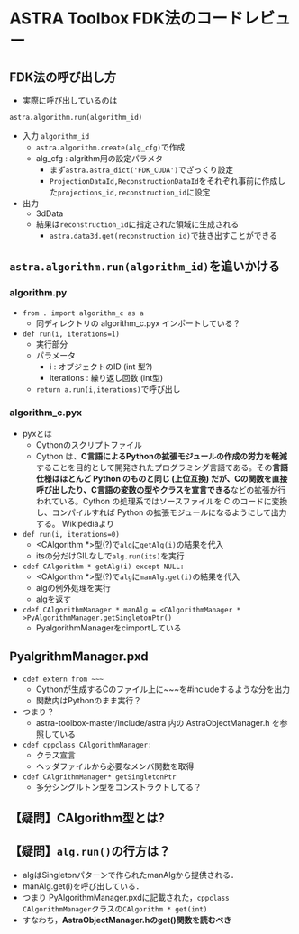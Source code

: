 # ASTRA Toolbox FDK法のコードレビュー

## FDK法の呼び出し方

- 実際に呼び出しているのは

```python
astra.algorithm.run(algorithm_id)
```

- 入力 `algorithm_id`
  - `astra.algorithm.create(alg_cfg)`で作成
  - alg_cfg : algrithm用の設定パラメタ
    - まず`astra.astra_dict('FDK_CUDA')`でざっくり設定
    - `ProjectionDataId,ReconstructionDataId`をそれぞれ事前に作成した`projections_id,reconstruction_id`に設定
- 出力
  - 3dData
  - 結果は`reconstruction_id`に指定された領域に生成される
    - `astra.data3d.get(reconstruction_id)`で抜き出すことができる

## `astra.algorithm.run(algorithm_id)`を追いかける

### algorithm.py

- `from . import algorithm_c as a`
  - 同ディレクトリの algorithm_c.pyx インポートしている？
- `def run(i, iterations=1)`
  - 実行部分
  - パラメータ
    - i : オブジェクトのID (int 型?)
    - iterations : 繰り返し回数 (int型)
  - `return a.run(i,iterations)`で呼び出し

### algorithm_c.pyx

- pyxとは
  - Cythonのスクリプトファイル
  - Cython は、**C言語によるPythonの拡張モジュールの作成の労力を軽減**することを目的として開発されたプログラミング言語である。その**言語仕様はほとんど Python のものと同じ (上位互換) だが、Cの関数を直接呼び出したり、C言語の変数の型やクラスを宣言できる**などの拡張が行われている。Cython の処理系ではソースファイルを C のコードに変換し、コンパイルすれば Python の拡張モジュールになるようにして出力する。
    Wikipediaより
- `def run(i, iterations=0)`
  - <CAlgorithm *>型(?)で`alg`に`getAlg(i)`の結果を代入
  - itsの分だけGILなしで`alg.run(its)`を実行
- `cdef CAlgorithm * getAlg(i) except NULL:`
  - <CAlgorithm *>型(?)で`alg`に`manAlg.get(i)`の結果を代入
  - algの例外処理を実行
  - algを返す
- `cdef CAlgorithmManager * manAlg = <CAlgorithmManager * >PyAlgorithmManager.getSingletonPtr()`
  - PyalgorithmManagerをcimportしている

## PyalgrithmManager.pxd

- `cdef extern from ~~~`
  - Cythonが生成するCのファイル上に\~\~\~を#includeするような分を出力
  - 関数内はPythonのまま実行？
- つまり？
  - astra-toolbox-master/include/astra 内の AstraObjectManager.h を参照している
- `cdef cppclass CAlgorithmManager:`
  - クラス宣言
  - ヘッダファイルから必要なメンバ関数を取得
- `cdef CAlgrithmManager* getSingletonPtr`
  - 多分シングルトン型をコンストラクトしてる？

## 【疑問】CAlgorithm型とは?

## 【疑問】`alg.run()`の行方は？

- algはSingletonパターンで作られたmanAlgから提供される．
- manAlg.get(i)を呼び出している．
- つまり PyAlgorithmManager.pxdに記載された，`cppclass CAlgorithmManager`クラスの`CAlgorithm * get(int)`
- すなわち，**AstraObjectManager.hのget()関数を読むべき**